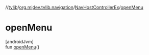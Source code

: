 //[tvlib](../../../index.md)/[org.mjdev.tvlib.navigation](../index.md)/[NavHostControllerEx](index.md)/[openMenu](open-menu.md)

# openMenu

[androidJvm]\
fun [openMenu](open-menu.md)()

